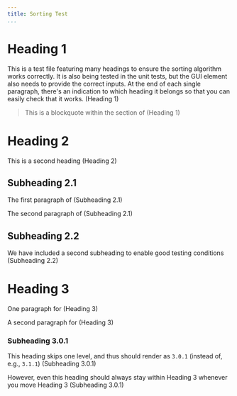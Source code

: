 ```yaml
---
title: Sorting Test
...
```


# Heading 1

This is a test file featuring many headings to ensure the sorting algorithm works correctly. It is also being tested in the unit tests, but the GUI element also needs to provide the correct inputs. At the end of each single paragraph, there's an indication to which heading it belongs so that you can easily check that it works. (Heading 1)

> This is a blockquote within the section of (Heading 1)

# Heading 2

This is a second heading (Heading 2)

## Subheading 2.1

The first paragraph of (Subheading 2.1)

The second paragraph of (Subheading 2.1)

## Subheading 2.2

We have included a second subheading to enable good testing conditions (Subheading 2.2)

# Heading 3

One paragraph for (Heading 3)

A second paragraph for (Heading 3)

### Subheading 3.0.1

This heading skips one level, and thus should render as `3.0.1` (instead of, e.g., `3.1.1`) (Subheading 3.0.1)

However, even this heading should always stay within Heading 3 whenever you move Heading 3 (Subheading 3.0.1)
